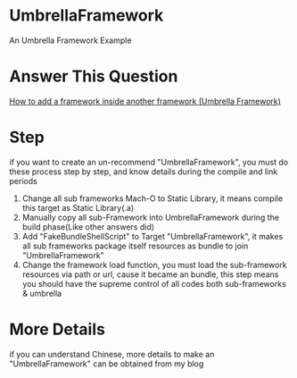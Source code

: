 # UmbrellaFramework
An Umbrella Framework Example

# Answer This Question

[How to add a framework inside another framework (Umbrella Framework)](https://stackoverflow.com/questions/34681435/how-to-add-a-framework-inside-another-framework-umbrella-framework/48495034#48495034)

# Step

if you want to create an un-recommend "UmbrellaFramework", you must do these process step by step, and know details during the compile and link periods

1. Change all sub frameworks Mach-O to Static Library, it means compile this target as Static Library(.a)
2. Manually copy all sub-Framework into UmbrellaFramework during the build phase(Like other answers did)
3. Add "FakeBundleShellScript" to Target "UmbrellaFramework", it makes all sub frameworks package itself resources as bundle to join "UmbrellaFramework"
4. Change the framework load function, you must load the sub-framework resources via path or url, cause it became an bundle, this step means you should have the supreme control of all codes both sub-frameworks & umbrella

# More Details

if you can understand Chinese, more details to make an "UmbrellaFramework" can be obtained from my blog
